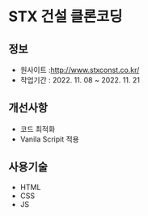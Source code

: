 # STX 건설 클론코딩

## 정보

- 원사이트 :http://www.stxconst.co.kr/
- 작업기간 : 2022. 11. 08 ~ 2022. 11. 21

## 개선사항

- 코드 최적화
- Vanila Scripit 적용

## 사용기술

- HTML
- CSS
- JS

